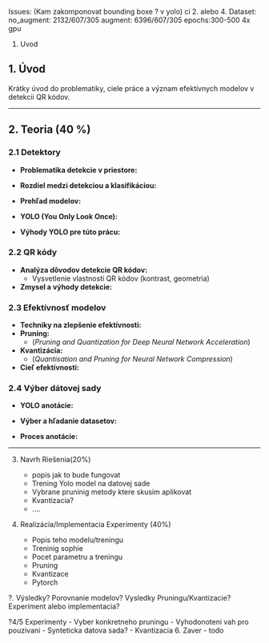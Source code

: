 Issues:
	(Kam zakomponovat bounding boxe ? v yolo) ci 2. alebo 4.
Dataset:
	no_augment: 2132/607/305
	augment: 6396/607/305
epochs:300-500
4x gpu

1. Uvod

## 1. Úvod

Krátky úvod do problematiky, ciele práce a význam efektívnych modelov v detekcii QR kódov.

---

## 2. Teoria (40 %)

### 2.1 Detektory
- **Problematika detekcie v priestore:**
  
- **Rozdiel medzi detekciou a klasifikáciou:**
  
- **Prehľad modelov:**
  
- **YOLO (You Only Look Once):**
  
- **Výhody YOLO pre túto prácu:**
  

### 2.2 QR kódy
- **Analýza dôvodov detekcie QR kódov:**
  - Vysvetlenie vlastností QR kódov (kontrast, geometria)
- **Zmysel a výhody detekcie:**
  

### 2.3 Efektívnosť modelov
- **Techniky na zlepšenie efektívnosti:**
- **Pruning:**
  - (*Pruning and Quantization for Deep Neural Network Acceleration*)
- **Kvantizácia:**
  - (*Quantisation and Pruning for Neural Network Compression*)
- **Cieľ efektívnosti:**
  

### 2.4 Výber dátovej sady
- **YOLO anotácie:**

- **Výber a hľadanie datasetov:**

- **Proces anotácie:**
---

3. Navrh Riešenia(20%)
	- popis jak to bude fungovat
	- Trening Yolo model na datovej sade
	- Vybrane pruninig metody ktere skusim 		aplikovat
	- Kvantizacia?
	- ....

4. Realizácia/Implementacia Experimenty (40%) 
	- Popis teho modelu/treningu
	- Treninig sophie
	- Pocet parametru a treningu
	- Pruning 
	- Kvantizace
	- Pytorch

?. Výsledky? Porovnanie modelov? Vysledky Pruningu/Kvantizacie? Experiment alebo implementacia?

?4/5 Experimenty
	-  Vyber konkretneho pruningu 
	-  Vyhodonoteni vah pro pouzivani
	-  Synteticka datova sada?
	-  Kvantizacia
6. Zaver
	- todo	

